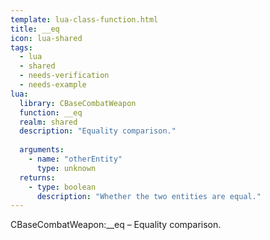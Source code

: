 ```yaml
---
template: lua-class-function.html
title: __eq
icon: lua-shared
tags:
  - lua
  - shared
  - needs-verification
  - needs-example
lua:
  library: CBaseCombatWeapon
  function: __eq
  realm: shared
  description: "Equality comparison."
  
  arguments:
    - name: "otherEntity"
      type: unknown
  returns:
    - type: boolean
      description: "Whether the two entities are equal."
---
```


<div class="lua__search__keywords">
CBaseCombatWeapon:__eq &#x2013; Equality comparison.
</div>
